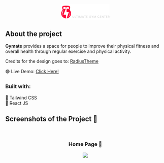 <div align='center'><img style="width:30%"/ src="./src/images/logo/logo.svg"></div>

<h2>About the project</h2>

  <p><b>Gymate</b> provides a space for people to improve their physical fitness and overall health through regular exercise and physical activity.</p>

<p>Credits for the design goes to: <a href='https://www.radiustheme.com/'>RadiusTheme</a></p>

🟢 Live Demo: <a href='https://gymate-mersad.netlify.app/'>Click Here!</a>

<h3>Built with:</h3>

🔨 Tailwind CSS <br>
🔨 React JS

<h2>Screenshots of the Project 📸</h2>
<br>
<h3 align='center'>Home Page 🏡</h3>

<div align='center'>
<img src='https://github.com/mersad98/gymate/assets/141646504/5be0db57-2531-4252-b603-172f721271f5'
</div>
